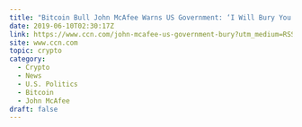 ```yaml
---
title: "Bitcoin Bull John McAfee Warns US Government: ‘I Will Bury You’"
date: 2019-06-10T02:30:17Z
link: https://www.ccn.com/john-mcafee-us-government-bury?utm_medium=RSS&utm_source=hune
site: www.ccn.com
topic: crypto
category:
  - Crypto
  - News
  - U.S. Politics
  - Bitcoin
  - John McAfee
draft: false
---
```

